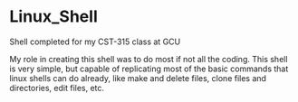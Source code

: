 # Linux_Shell
Shell completed for my CST-315 class at GCU

My role in creating this shell was to do most if not all the coding. This shell is very simple, but capable of replicating most of the basic commands that linux shells
can do already, like make and delete files, clone files and directories, edit files, etc.

